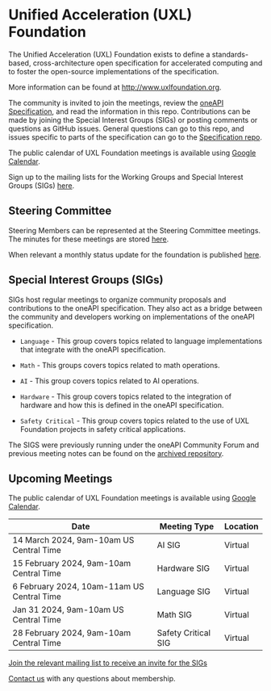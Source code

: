  Unified Acceleration (UXL) Foundation
======================================

The Unified Acceleration (UXL) Foundation exists to define a 
standards-based, cross-architecture open specification for 
accelerated computing and to foster the open-source implementations 
of the specification.

More information can be found at http://www.uxlfoundation.org.

The community is invited to join the meetings, review the [oneAPI
Specification](https://spec.oneapi.io), and read the information 
in this repo. Contributions can be made by joining the Special 
Interest Groups (SIGs) or posting comments or questions as GitHub 
issues. General questions can go to this repo, and issues specific 
to parts of the specification can go to the 
[Specification repo](https://github.com/oneapi-src/oneapi-spec).

The public calendar of UXL Foundation meetings is available using 
[Google Calendar](https://calendar.google.com/calendar/u/0/embed?src=c_4ac0186e0f9fc4e7243574437efd3e3383420e2318ce77aee1e0343706f5c936@group.calendar.google.com&ctz=America/New_York).

Sign up to the mailing lists for the Working Groups and Special 
Interest Groups (SIGs) [here](https://lists.uxlfoundation.org/groups).

Steering Committee
------------------

Steering Members can be represented at the Steering Committee meetings.
The minutes for these meetings are stored [here](/steering-committee).

When relevant a monthly status update for the foundation is published 
[here](/monthly-status).

Special Interest Groups (SIGs)
------------------------------

SIGs host regular meetings to organize community proposals and
contributions to the oneAPI specification. They also act as a bridge
between the community and developers working on implementations of
the oneAPI specification.

* `Language` - This group covers topics related to
  language implementations that integrate with the oneAPI
  specification.

* `Math` - This groups covers topics related to math
  operations.

* `AI` - This group covers topics related to AI operations.

* `Hardware` - This group covers topics related to the
  integration of hardware and how this is defined in the oneAPI
  specification.

* `Safety Critical` - This group covers topics related to the
  use of UXL Foundation projects in safety critical applications.

The SIGS were previously running under the oneAPI Community 
Forum and previous meeting notes can be found on the [archived 
repository](https://github.com/oneapi-src/oneAPI-tab).

Upcoming Meetings
-----------------

The public calendar of UXL Foundation meetings is available using 
[Google Calendar](https://calendar.google.com/calendar/u/0/embed?src=c_4ac0186e0f9fc4e7243574437efd3e3383420e2318ce77aee1e0343706f5c936@group.calendar.google.com&ctz=America/New_York).

| Date | Meeting Type | Location |
|------|--------------|----------|
| 14 March 2024, 9am-10am US Central Time | AI SIG | Virtual |
| 15 February 2024, 9am-10am Central Time | Hardware SIG | Virtual |
| 6 February 2024, 10am-11am US Central Time | Language SIG | Virtual |
| Jan 31 2024, 9am-10am US Central Time | Math SIG | Virtual |
| 28 February 2024, 9am-10am Central Time | Safety Critical SIG | Virtual |

[Join the relevant mailing list to receive an invite for the SIGs](https://lists.uxlfoundation.org/groups)

[Contact us](mailto:membership@uxlfoundation.com) with any questions about membership.
